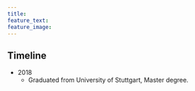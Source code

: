```yaml
---
title: 
feature_text: 
feature_image: 
---
```


## Timeline
- 2018
  - Graduated from University of Stuttgart, Master degree.

